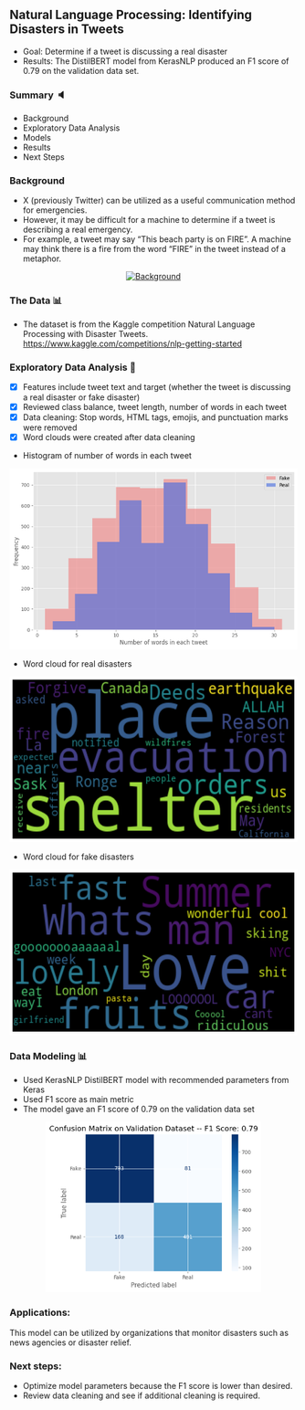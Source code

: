 ## Natural Language Processing: Identifying Disasters in Tweets
* Goal: Determine if a tweet is discussing a real disaster
* Results: The DistilBERT model from KerasNLP produced an F1 score of 0.79 on the validation data set.

### Summary :speaker:
* Background
* Exploratory Data Analysis
* Models
* Results
* Next Steps

### Background 
* X (previously Twitter) can be utilized as a useful communication method for emergencies.
* However, it may be difficult for a machine to determine if a tweet is describing a real emergency.
* For example, a tweet may say “This beach party is on FIRE”. A machine may think there is a fire from the word “FIRE” in the tweet instead of a metaphor.

<div align="center">
  <a href="https://github.com/jedh2/disaster_tweets">
    <img src="images/tweet_background.jpeg" alt="Background" width="531" height="263">
  </a>
</div>

### The Data :bar_chart:
* The dataset is from the Kaggle competition Natural Language Processing with Disaster Tweets. https://www.kaggle.com/competitions/nlp-getting-started

### Exploratory Data Analysis :paperclip: 
- [x] Features include tweet text and target (whether the tweet is discussing a real disaster or fake disaster)
- [x] Reviewed class balance, tweet length, number of words in each tweet 
- [x] Data cleaning: Stop words, HTML tags, emojis, and punctuation marks were removed
- [x] Word clouds were created after data cleaning

* Histogram of number of words in each tweet
<div align="center">
  <a href="https://github.com/jedh2/disaster_tweets/blob/main/images/word_count.png">
    <img src="images/word_count.png" alt="Word count" width="512" height="317">
  </a>
</div>

* Word cloud for real disasters
<div align="center">
  <a href="https://github.com/jedh2/disaster_tweets/blob/main/images/word_bag_real.png">
    <img src="images/word_bag_real.png" alt="Real disaster word bag" width="570" height="290">
  </a>
</div>

* Word cloud for fake disasters
<div align="center">
  <a href="https://github.com/jedh2/disaster_tweets/blob/main/images/word_bag_fake.png">
    <img src="images/word_bag_fake.png" alt="Fake disaster word bag" width="570" height="290">
  </a>
</div>

### Data Modeling :bar_chart:
* Used KerasNLP DistilBERT model with recommended parameters from Keras
* Used F1 score as main metric
* The model gave an F1 score of 0.79 on the validation data set

<div align="center">
  <a href="https://github.com/jedh2/disaster_tweets/blob/main/images/conf_validation.png">
    <img src="images/conf_validation.png" alt="Validation" width="378" height="299">
  </a>
</div>

### Applications:
This model can be utilized by organizations that monitor disasters such as news agencies or disaster relief.

### Next steps:
* Optimize model parameters because the F1 score is lower than desired.
* Review data cleaning and see if additional cleaning is required.





 


















